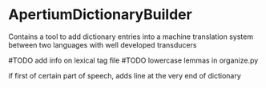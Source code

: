 # ApertiumDictionaryBuilder
Contains a tool to add dictionary entries into a machine translation system between two languages with well developed transducers


#TODO add info on lexical tag file
#TODO lowercase lemmas in organize.py

if first of certain part of speech, adds line at the very end of dictionary
